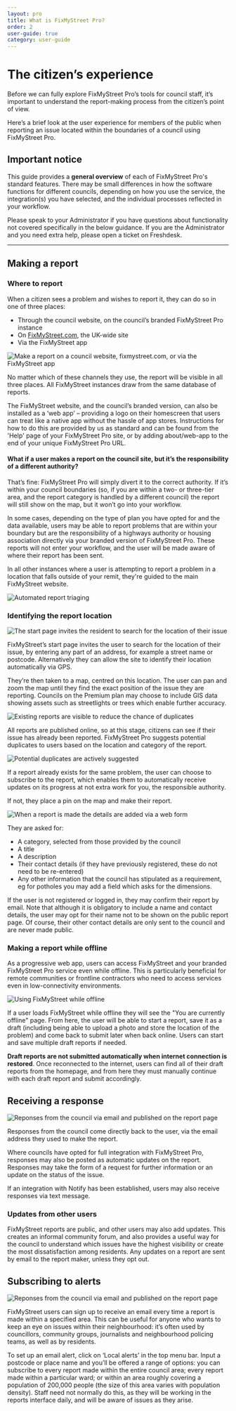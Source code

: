 ```yaml
---
layout: pro
title: What is FixMyStreet Pro?
order: 2
user-guide: true
category: user-guide
---
```


# The citizen’s experience

Before we can fully explore FixMyStreet Pro’s tools for council staff, it’s important to understand
the report-making process from the citizen’s point of view.

Here’s a brief look at the user experience for members of the public when reporting an issue located within the
boundaries of a council using FixMyStreet Pro.

## Important notice

This guide provides a **general overview** of each of FixMyStreet Pro's standard features. There may be small differences in how the software functions for different councils, depending on how you use the service, the integration(s) you have selected, and the individual processes reflected in your workflow. 

Please speak to your Administrator if you have questions about functionality not covered specifically in the below guidance. If you are the Administrator and you need extra help, please open a ticket on Freshdesk.

***

## Making a report

### Where to report
When a citizen sees a problem and wishes to report it, they can do so in one of three places:

- Through the council website, on the council’s branded FixMyStreet Pro instance
- On [FixMyStreet.com](https://www.fixmystreet.com), the UK-wide site
- Via the FixMyStreet app

<img alt="Make a report on a council website, fixmystreet.com, or via the FixMyStreet app" src="/assets/img/pro-user-guide/all-the-sites.png" />

No matter which of these channels they use, the report will be visible in all three places. All
FixMyStreet instances draw from the same database of reports.

The FixMyStreet website, and the council’s branded version, can also be
installed as a ‘web app’ – providing a logo on their homescreen that users can
treat like a native app without the hassle of app stores. Instructions for how to do this are provided by us as standard and can be found from the 'Help' page of your FixMyStreet Pro site, or by adding about/web-app to the end of your unique FixMyStreet Pro URL.

<div class="boxout" markdown="1">

<h4 class="boxout__title">What if a user makes a report on the council site, but it’s the responsibility of a different authority?</h4>

That’s fine: FixMyStreet Pro will simply divert it to the correct authority. If it’s within your council boundaries (so, if you are within a two- or three-tier area, and the report category is handled by a different council) the report will still show on the map, but it won’t go into your workflow.

In some cases, depending on the type of plan you have opted for and the data available, users may be able to report problems that are within your boundary but are the responsibility of a highways authority or housing association directly via your branded version of FixMyStreet Pro. These reports will not enter your workflow, and the user will be made aware of where their report has been sent.

In all other instances where a user is attempting to report a problem in a location that falls outside of your remit, they're guided to the main FixMyStreet website.

<img alt="Automated report triaging" src="/assets/img/pro-user-guide/Red-routes-automated-triaging.png" />

</div>

### Identifying the report location 

<img alt="The start page invites the resident to search for the location of their issue" src="/assets/img/pro-user-guide/home.png" class="admin-screenshot" />

FixMyStreet’s start page invites the user to search for the location of their issue, by entering any part of an address, for example a street name or postcode. Alternatively they can allow the site to identify their location automatically via GPS.

They’re then taken to a map, centred on this location. The user can pan and zoom the map until they find the exact position of the issue they are reporting. Councils on the Premium plan may choose to include GIS data showing assets such as streetlights or trees which enable further accuracy.

<img alt="Existing reports are visible to reduce the chance of duplicates" src="/assets/img/pro-user-guide/making-report-duplicates.png"  class="admin-screenshot"/>

All reports are published online, so at this stage, citizens can see if their issue has already been reported. FixMyStreet Pro suggests potential duplicates to users based on the location and category of the report. 

<img alt="Potential duplicates are actively suggested" src="/assets/img/pro-user-guide/Duplicate-reports.png"  class="admin-screenshot"/>

If a report already exists for the same problem, the user can choose to subscribe to the report, which enables them to automatically receive updates on its progress at not extra work for you, the responsible authority.

If not, they place a pin on the map and make their report.

<img alt="When a report is made the details are added via a web form" src="/assets/img/pro-user-guide/making-report.png" class="admin-screenshot" />

They are asked for:

- A category, selected from those provided by the council
- A title
- A description
- Their contact details (if they have previously registered, these do not need to be
    re-entered)
- Any other information that the council has stipulated as a requirement, eg for potholes
    you may add a field which asks for the dimensions.

If the user is not registered or logged in, they may confirm their report by email.
Note that although it is obligatory to include a name and contact details, the user may opt for their
name not to be shown on the public report page. Of course, their other contact details are only
sent to the council and are never made public.

### Making a report while offline

As a progressive web app, users can access FixMyStreet and your branded FixMyStreet Pro service even while offline. This is particularly beneficial for remote communities or frontline contractors who need to access services even in low-connectivity environments.

<img alt="Using FixMyStreet while offline" src="/assets/img/pro-user-guide/Offline-reporting.jpg" class="admin-screenshot" />

If a user loads FixMyStreet while offline they will see the "You are currently offline" page. From here, the user will be able to start a report, save it as a draft (including being able to upload a photo and store the location of the problem) and come back to submit later when back online. Users can start and save multiple draft reports if needed.

<strong>Draft reports are not submitted automatically when internet connection is restored</strong>. Once reconnected to the internet, users can find all of their draft reports from the homepage, and from here they must manually continue with each draft report and submit accordingly. 

## Receiving a response

<img alt="Reponses from the council via email and published on the report page" src="/assets/img/pro-user-guide/report-response.png" class="admin-screenshot" />

Responses from the council come directly back to the user, via the email address they used to
make the report. 

Where councils have opted for full integration with FixMyStreet Pro, responses
may also be posted as automatic updates on the report. Responses may take the form of a request
for further information or an update on the status of the issue.

If an integration with Notify has been established, users may also receive responses via text message. 

### Updates from other users

FixMyStreet reports are public, and other users may also add updates. This creates an informal
community forum, and also provides a useful way for the council to understand which issues have
the highest visibility or create the most dissatisfaction among residents. Any updates on a report
are sent by email to the report maker, unless they opt out.

## Subscribing to alerts

<img alt="Reponses from the council via email and published on the report page" src="/assets/img/pro-user-guide/local-alerts.png" class="admin-screenshot" />

FixMyStreet users can sign up to receive an email every time a report is made within a specified
area. This can be useful for anyone who wants to keep an eye on issues within their
neighbourhood: it’s often used by councillors, community groups, journalists and neighbourhood
policing teams, as well as by residents.

To set up an email alert, click on ‘Local alerts’ in the top menu bar. Input a postcode or place name
and you’ll be offered a range of options: you can subscribe to every report made within the entire
council area; every report made within a particular ward; or within an area roughly covering a
population of 200,000 people (the size of this area varies with population density).
Staff need not normally do this, as they will be working in the reports interface daily, and will be
aware of issues as they arise.
